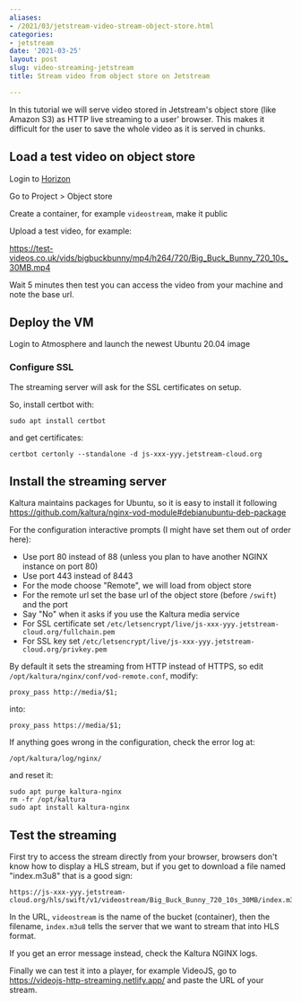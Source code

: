 ```yaml
---
aliases:
- /2021/03/jetstream-video-stream-object-store.html
categories:
- jetstream
date: '2021-03-25'
layout: post
slug: video-streaming-jetstream
title: Stream video from object store on Jetstream

---
```


In this tutorial we will serve video stored in Jetstream's object store (like Amazon S3)
as HTTP live streaming to a user' browser. This makes it difficult for the user to save
the whole video as it is served in chunks.

## Load a test video on object store

Login to [Horizon](https://iujetstream.atlassian.net/wiki/spaces/JWT/pages/44826638/Using+the+OpenStack+Horizon+GUI+Interface)

Go to Project > Object store

Create a container, for example `videostream`, make it public

Upload a test video, for example:

<https://test-videos.co.uk/vids/bigbuckbunny/mp4/h264/720/Big_Buck_Bunny_720_10s_30MB.mp4>

Wait 5 minutes then test you can access the video from your machine and note the base url.

## Deploy the VM

Login to Atmosphere and launch the newest Ubuntu 20.04 image

### Configure SSL

The streaming server will ask for the SSL certificates on setup.

So, install certbot with:

    sudo apt install certbot

and get certificates:

    certbot certonly --standalone -d js-xxx-yyy.jetstream-cloud.org

## Install the streaming server

Kaltura maintains packages for Ubuntu, so it is easy to install it following <https://github.com/kaltura/nginx-vod-module#debianubuntu-deb-package>

For the configuration interactive prompts (I might have set them out of order here):

* Use port 80 instead of 88 (unless you plan to have another NGINX instance on port 80)
* Use port 443 instead of 8443
* For the mode choose "Remote", we will load from object store
* For the remote url set the base url of the object store (before `/swift`) and the port
* Say "No" when it asks if you use the Kaltura media service
* For SSL certificate set `/etc/letsencrypt/live/js-xxx-yyy.jetstream-cloud.org/fullchain.pem`
* For SSL key set `/etc/letsencrypt/live/js-xxx-yyy.jetstream-cloud.org/privkey.pem`

By default it sets the streaming from HTTP instead of HTTPS,
so edit `/opt/kaltura/nginx/conf/vod-remote.conf`,
modify:

    proxy_pass http://media/$1;

into:

    proxy_pass https://media/$1;

If anything goes wrong in the configuration, check the error log at:

    /opt/kaltura/log/nginx/

and reset it:

    sudo apt purge kaltura-nginx
    rm -fr /opt/kaltura
    sudo apt install kaltura-nginx

## Test the streaming

First try to access the stream directly from your browser,
browsers don't know how to display a HLS stream, but if you get to download a file named "index.m3u8" that is
a good sign:

    https://js-xxx-yyy.jetstream-cloud.org/hls/swift/v1/videostream/Big_Buck_Bunny_720_10s_30MB/index.m3u8

In the URL, `videostream` is the name of the bucket (container), then the filename, `index.m3u8` tells the server
that we want to stream that into HLS format.

If you get an error message instead, check the Kaltura NGINX logs.

Finally we can test it into a player, for example VideoJS, go to <https://videojs-http-streaming.netlify.app/>
and paste the URL of your stream.
